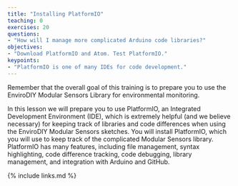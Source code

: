 ```yaml
---
title: "Installing PlatformIO"
teaching: 0
exercises: 20
questions:
- "How will I manage more complicated Arduino code libraries?"
objectives:
- "Download PlatformIO and Atom. Test PlatformIO."
keypoints:
- "PlatformIO is one of many IDEs for code development."
---
```

Remember that the overall goal of this training is to prepare you to use the EnviroDIY Modular Sensors Library for environmental monitoring.

In this lesson we will prepare you to use PlatformIO, an Integrated Development Environment (IDE), which is extremely helpful (and we believe necessary) for keeping track of libraries and code differences when using the EnviroDIY Modular Sensors sketches. You will install PlatformIO, which you will use to keep track of the complicated Modular Sensors library. PlatformIO has many features, including file management, syntax highlighting, code difference tracking, code debugging, library management, and integration with Arduino and GitHub.



{% include links.md %}
